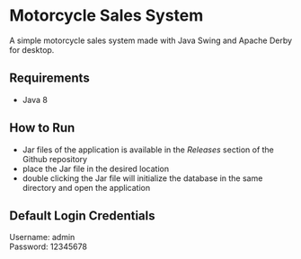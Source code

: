 # Motorcycle Sales System
A simple motorcycle sales system made with Java Swing and Apache Derby for desktop.

## Requirements
* Java 8

## How to Run
* Jar files of the application is available in the *Releases* section of the Github repository
* place the Jar file in the desired location
* double clicking the Jar file will initialize the database in the same directory and open the application

## Default Login Credentials
Username: admin  
Password: 12345678